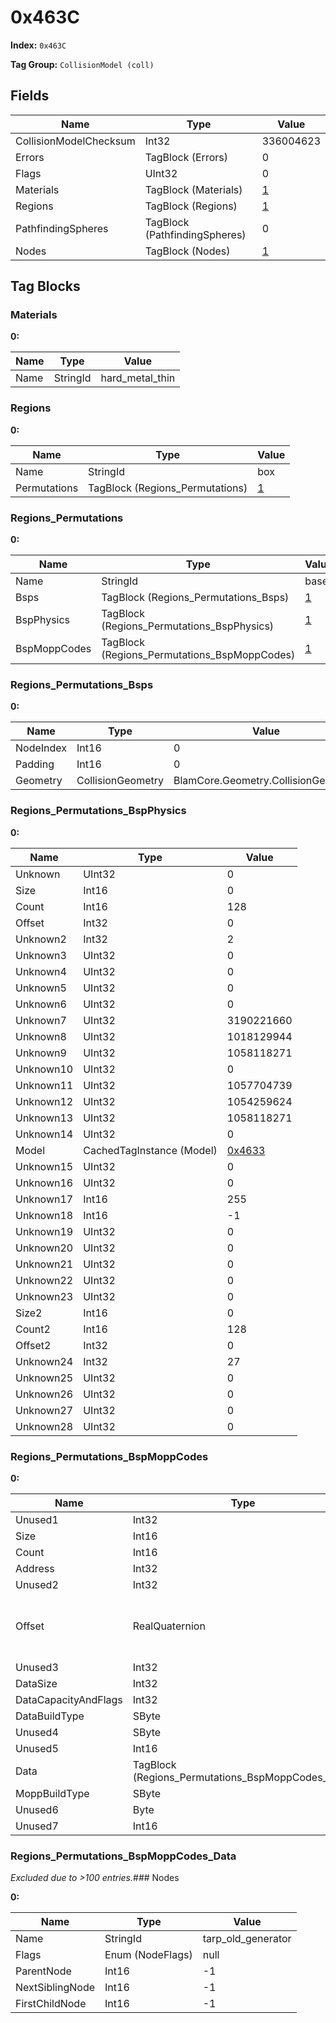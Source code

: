 # 0x463C

**Index:** ```0x463C```

**Tag Group:** ```CollisionModel (coll)```

## Fields

Name	| Type	| Value
---	|---	|---	|
CollisionModelChecksum	|Int32	|336004623
Errors	|TagBlock (Errors)	|0
Flags	|UInt32	|0
Materials	|TagBlock (Materials)	|[1](#materials)
Regions	|TagBlock (Regions)	|[1](#regions)
PathfindingSpheres	|TagBlock (PathfindingSpheres)	|0
Nodes	|TagBlock (Nodes)	|[1](#nodes)


## Tag Blocks

### Materials

**0:**

Name	| Type	| Value
---	|---	|---	|
Name	|StringId	|hard_metal_thin


### Regions

**0:**

Name	| Type	| Value
---	|---	|---	|
Name	|StringId	|box
Permutations	|TagBlock (Regions_Permutations)	|[1](#regions_permutations)


### Regions_Permutations

**0:**

Name	| Type	| Value
---	|---	|---	|
Name	|StringId	|base
Bsps	|TagBlock (Regions_Permutations_Bsps)	|[1](#regions_permutations_bsps)
BspPhysics	|TagBlock (Regions_Permutations_BspPhysics)	|[1](#regions_permutations_bspphysics)
BspMoppCodes	|TagBlock (Regions_Permutations_BspMoppCodes)	|[1](#regions_permutations_bspmoppcodes)


### Regions_Permutations_Bsps

**0:**

Name	| Type	| Value
---	|---	|---	|
NodeIndex	|Int16	|0
Padding	|Int16	|0
Geometry	|CollisionGeometry	|BlamCore.Geometry.CollisionGeometry


### Regions_Permutations_BspPhysics

**0:**

Name	| Type	| Value
---	|---	|---	|
Unknown	|UInt32	|0
Size	|Int16	|0
Count	|Int16	|128
Offset	|Int32	|0
Unknown2	|Int32	|2
Unknown3	|UInt32	|0
Unknown4	|UInt32	|0
Unknown5	|UInt32	|0
Unknown6	|UInt32	|0
Unknown7	|UInt32	|3190221660
Unknown8	|UInt32	|1018129944
Unknown9	|UInt32	|1058118271
Unknown10	|UInt32	|0
Unknown11	|UInt32	|1057704739
Unknown12	|UInt32	|1054259624
Unknown13	|UInt32	|1058118271
Unknown14	|UInt32	|0
Model	|CachedTagInstance (Model)	|[0x4633](../Model/4633.md)
Unknown15	|UInt32	|0
Unknown16	|UInt32	|0
Unknown17	|Int16	|255
Unknown18	|Int16	|-1
Unknown19	|UInt32	|0
Unknown20	|UInt32	|0
Unknown21	|UInt32	|0
Unknown22	|UInt32	|0
Unknown23	|UInt32	|0
Size2	|Int16	|0
Count2	|Int16	|128
Offset2	|Int32	|0
Unknown24	|Int32	|27
Unknown25	|UInt32	|0
Unknown26	|UInt32	|0
Unknown27	|UInt32	|0
Unknown28	|UInt32	|0


### Regions_Permutations_BspMoppCodes

**0:**

Name	| Type	| Value
---	|---	|---	|
Unused1	|Int32	|0
Size	|Int16	|0
Count	|Int16	|128
Address	|Int32	|0
Unused2	|Int32	|0
Offset	|RealQuaternion	|{ -0.7235224, -0.4143704, -0.0164, 1.42235E+07 }
Unused3	|Int32	|0
DataSize	|Int32	|132
DataCapacityAndFlags	|Int32	|-2147483516
DataBuildType	|SByte	|0
Unused4	|SByte	|0
Unused5	|Int16	|0
Data	|TagBlock (Regions_Permutations_BspMoppCodes_Data)	|[132](#regions_permutations_bspmoppcodes_data)
MoppBuildType	|SByte	|0
Unused6	|Byte	|0
Unused7	|Int16	|0


### Regions_Permutations_BspMoppCodes_Data

*Excluded due to >100 entries.*### Nodes

**0:**

Name	| Type	| Value
---	|---	|---	|
Name	|StringId	|tarp_old_generator
Flags	|Enum (NodeFlags)	|null
ParentNode	|Int16	|-1
NextSiblingNode	|Int16	|-1
FirstChildNode	|Int16	|-1


